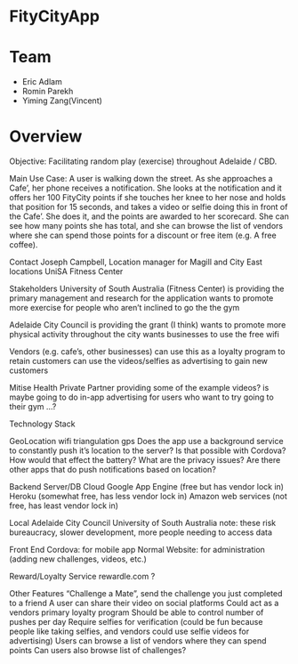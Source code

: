 FityCityApp
===========

Team
====
- Eric Adlam
- Romin Parekh
- Yiming Zang(Vincent)


Overview
===========

Objective: 
Facilitating random play (exercise) throughout Adelaide / CBD.

Main Use Case: 
A user is walking down the street. As she approaches a Cafe’, her phone receives a notification. She looks at the notification and it offers her 100 FityCity points if she touches her knee to her nose and holds that position for 15 seconds, and takes a video or selfie doing this in front of the Cafe’. She does it, and the points are awarded to her scorecard. She can see how many points she has total, and she can browse the list of vendors where she can spend those points for a discount or free item (e.g. A free coffee).

Contact
Joseph Campbell, Location manager for Magill and City East locations
UniSA Fitness Center

Stakeholders
University of South Australia (Fitness Center)
is providing the primary management and research for the application
wants to promote more exercise for people who aren’t inclined to go the the gym

Adelaide City Council
is providing the grant (I think)
wants to promote more physical activity throughout the city
wants businesses to use the free wifi

Vendors (e.g. cafe’s, other businesses)
can use this as a loyalty program to retain customers
can use the videos/selfies as advertising to gain new customers

Mitise Health 
Private Partner
providing some of the example videos?
is maybe going to do in-app advertising for users who want to try going to their gym …? 





Technology Stack

GeoLocation
wifi triangulation
gps
Does the app use a background service to constantly push it’s location to the server? Is that possible with Cordova? How would that effect the battery? What are the privacy issues? Are there other apps that do push notifications based on location?

Backend Server/DB
Cloud
Google App Engine (free but has vendor lock in)
Heroku (somewhat free, has less vendor lock in)
Amazon web services (not free, has least vendor lock in)

Local
Adelaide City Council
University of South Australia
note: these risk bureaucracy, slower development, more people needing to access data

Front End
Cordova: for mobile app
Normal Website: for administration (adding new challenges, videos, etc.)

Reward/Loyalty Service
rewardle.com ?


Other Features
“Challenge a Mate”, send the challenge you just completed to a friend
A user can share their video on social platforms
Could act as a vendors primary loyalty program
Should be able to control number of pushes per day
Require selfies for verification (could be fun because people like taking selfies, and vendors could use selfie videos for advertising)
Users can browse a list of vendors where they can spend points
Can users also browse list of challenges?


